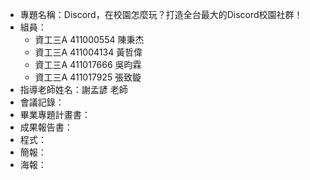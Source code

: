 - 專題名稱：Discord，在校園怎麼玩？打造全台最大的Discord校園社群！
- 組員：
  - 資工三A 411000554 陳秉杰
  - 資工三A 411004134 黃哲偉
  - 資工三A 411017666 吳昀霖
  - 資工三A 411017925 張致鏇
- 指導老師姓名：謝孟諺 老師
- 會議記錄：
- 畢業專題計畫書：
- 成果報告書：
- 程式：
- 簡報：
- 海報：
